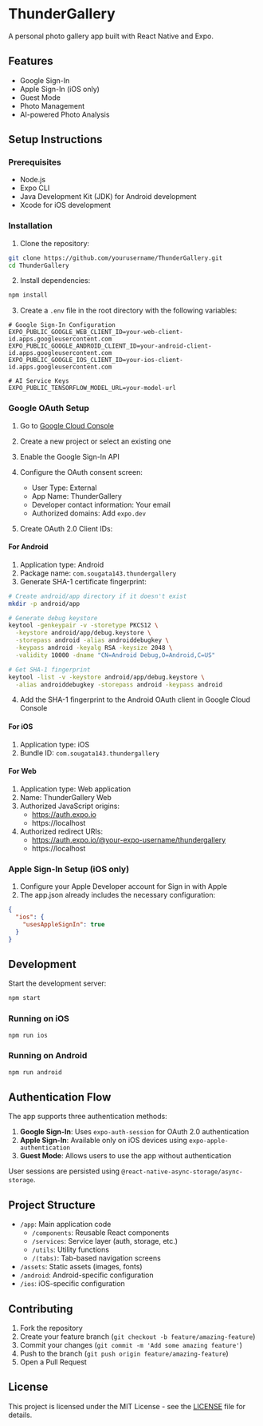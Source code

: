 # ThunderGallery 

A personal photo gallery app built with React Native and Expo.

## Features

- Google Sign-In
- Apple Sign-In (iOS only)
- Guest Mode
- Photo Management
- AI-powered Photo Analysis

## Setup Instructions

### Prerequisites

- Node.js
- Expo CLI
- Java Development Kit (JDK) for Android development
- Xcode for iOS development

### Installation

1. Clone the repository:
```bash
git clone https://github.com/yourusername/ThunderGallery.git
cd ThunderGallery
```

2. Install dependencies:
```bash
npm install
```

3. Create a `.env` file in the root directory with the following variables:
```plaintext
# Google Sign-In Configuration
EXPO_PUBLIC_GOOGLE_WEB_CLIENT_ID=your-web-client-id.apps.googleusercontent.com
EXPO_PUBLIC_GOOGLE_ANDROID_CLIENT_ID=your-android-client-id.apps.googleusercontent.com
EXPO_PUBLIC_GOOGLE_IOS_CLIENT_ID=your-ios-client-id.apps.googleusercontent.com

# AI Service Keys
EXPO_PUBLIC_TENSORFLOW_MODEL_URL=your-model-url
```

### Google OAuth Setup

1. Go to [Google Cloud Console](https://console.cloud.google.com)
2. Create a new project or select an existing one
3. Enable the Google Sign-In API
4. Configure the OAuth consent screen:
   - User Type: External
   - App Name: ThunderGallery
   - Developer contact information: Your email
   - Authorized domains: Add `expo.dev`

5. Create OAuth 2.0 Client IDs:

#### For Android
1. Application type: Android
2. Package name: `com.sougata143.thundergallery`
3. Generate SHA-1 certificate fingerprint:
```bash
# Create android/app directory if it doesn't exist
mkdir -p android/app

# Generate debug keystore
keytool -genkeypair -v -storetype PKCS12 \
  -keystore android/app/debug.keystore \
  -storepass android -alias androiddebugkey \
  -keypass android -keyalg RSA -keysize 2048 \
  -validity 10000 -dname "CN=Android Debug,O=Android,C=US"

# Get SHA-1 fingerprint
keytool -list -v -keystore android/app/debug.keystore \
  -alias androiddebugkey -storepass android -keypass android
```
4. Add the SHA-1 fingerprint to the Android OAuth client in Google Cloud Console

#### For iOS
1. Application type: iOS
2. Bundle ID: `com.sougata143.thundergallery`

#### For Web
1. Application type: Web application
2. Name: ThunderGallery Web
3. Authorized JavaScript origins:
   - https://auth.expo.io
   - https://localhost
4. Authorized redirect URIs:
   - https://auth.expo.io/@your-expo-username/thundergallery
   - https://localhost

### Apple Sign-In Setup (iOS only)

1. Configure your Apple Developer account for Sign in with Apple
2. The app.json already includes the necessary configuration:
```json
{
  "ios": {
    "usesAppleSignIn": true
  }
}
```

## Development

Start the development server:
```bash
npm start
```

### Running on iOS
```bash
npm run ios
```

### Running on Android
```bash
npm run android
```

## Authentication Flow

The app supports three authentication methods:

1. **Google Sign-In**: Uses `expo-auth-session` for OAuth 2.0 authentication
2. **Apple Sign-In**: Available only on iOS devices using `expo-apple-authentication`
3. **Guest Mode**: Allows users to use the app without authentication

User sessions are persisted using `@react-native-async-storage/async-storage`.

## Project Structure

- `/app`: Main application code
  - `/components`: Reusable React components
  - `/services`: Service layer (auth, storage, etc.)
  - `/utils`: Utility functions
  - `/(tabs)`: Tab-based navigation screens
- `/assets`: Static assets (images, fonts)
- `/android`: Android-specific configuration
- `/ios`: iOS-specific configuration

## Contributing

1. Fork the repository
2. Create your feature branch (`git checkout -b feature/amazing-feature`)
3. Commit your changes (`git commit -m 'Add some amazing feature'`)
4. Push to the branch (`git push origin feature/amazing-feature`)
5. Open a Pull Request

## License

This project is licensed under the MIT License - see the [LICENSE](LICENSE) file for details.

